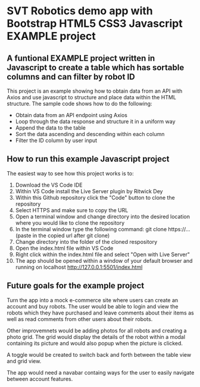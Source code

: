 # SVT Robotics demo app with Bootstrap HTML5 CSS3 Javascript EXAMPLE project

## A funtional EXAMPLE project written in Javascript to create a table which has sortable columns and can filter by robot ID

This project is an example showing how to obtain data from an API with Axios and use javascript to structure and place data within the HTML structure. The sample code shows how to do the following:

* Obtain data from an API endpoint using Axios
* Loop through the data response and structure it in a uniform way
* Append the data to the table
* Sort the data ascending and descending within each column
* Filter the ID column by user input

## How to run this example Javascript project

The easiest way to see how this project works is to:

1. Download the VS Code IDE
2. Within VS Code install the Live Server plugin by Ritwick Dey
3. Within this Github repository click the "Code" button to clone the repository
4. Select HTTPS and make sure to copy the URL
5. Open a terminal window and change directory into the desired location where you would like to clone the repository
6. In the terminal window type the following command: git clone https://... (paste in the copied url after git clone)
7. Change directory into the folder of the cloned respository
8. Open the index.html file within VS Code
9. Right click within the index.html file and select "Open with Live Server"
10. The app should be opened within a window of your default browser and running on localhost http://127.0.0.1:5501/index.html

## Future goals for the example project

Turn the app into a mock e-commerce site where users can create an account and buy robots. The user would be able to login and view the robots which they have purchased and leave comments about their items as well as read comments from other users about their robots. 

Other improvemnets would be adding photos for all robots and creating a photo grid. The grid would display the details of the robot within a modal containing its picture and would also popup when the picture is clicked. 

A toggle would be created to switch back and forth between the table view and grid view.

The app would need a navabar containg ways for the user to easily navigate between account features.